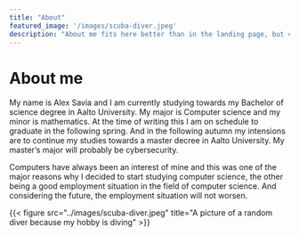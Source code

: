```yaml
---
title: "About"
featured_image: '/images/scuba-diver.jpeg'
description: "About me fits here better than in the landing page, but course requirements."
---
```


# About me

My name is Alex Savia and I am currently studying towards my Bachelor of science degree in Aalto University. My major is Computer science and my minor is mathematics. At the time of writing this I am on schedule to graduate in the following spring. And in the following autumn my intensions are to continue my studies towards a master decree in Aalto University. My master’s major will probably be cybersecurity.

Computers have always been an interest of mine and this was one of the major reasons why I decided to start studying computer science, the other being a good employment situation in the field of computer science. And considering the future, the employment situation will not worsen.

{{< figure src="../images/scuba-diver.jpeg" title="A picture of a random diver because my hobby is diving" >}}
